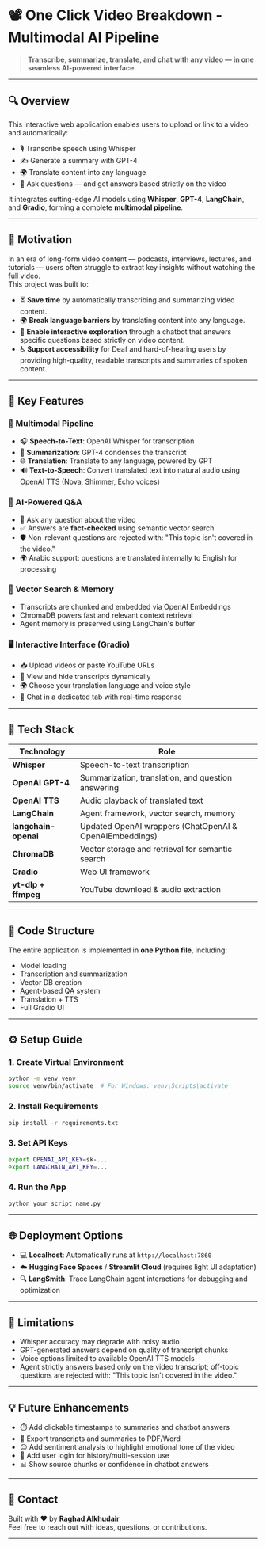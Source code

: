 
# 📽️ One Click Video Breakdown - Multimodal AI Pipeline

> **Transcribe, summarize, translate, and chat with any video — in one seamless AI-powered interface.**

---

## 🔍 Overview

This interactive web application enables users to upload or link to a video and automatically:

- 🎙️ Transcribe speech using Whisper
- ✍️ Generate a summary with GPT-4
- 🌍 Translate content into any language
- 🤖 Ask questions — and get answers based strictly on the video

It integrates cutting-edge AI models using **Whisper**, **GPT-4**, **LangChain**, and **Gradio**, forming a complete **multimodal pipeline**.

---

## 🎯 Motivation

In an era of long-form video content — podcasts, interviews, lectures, and tutorials — users often struggle to extract key insights without watching the full video.  
This project was built to:

- ⏳ **Save time** by automatically transcribing and summarizing video content.
- 🌍 **Break language barriers** by translating content into any language.
- 💬 **Enable interactive exploration** through a chatbot that answers specific questions based strictly on video content.
- ♿ **Support accessibility** for Deaf and hard-of-hearing users by providing high-quality, readable transcripts and summaries of spoken content.

---

## 🚀 Key Features

### 🔄 Multimodal Pipeline
- 🎧 **Speech-to-Text**: OpenAI Whisper for transcription
- 🧠 **Summarization**: GPT-4 condenses the transcript
- 🌐 **Translation**: Translate to any language, powered by GPT
- 🔊 **Text-to-Speech**: Convert translated text into natural audio using OpenAI TTS (Nova, Shimmer, Echo voices)

### 🧠 AI-Powered Q&A
- 💬 Ask any question about the video
- ✅ Answers are **fact-checked** using semantic vector search
- 🛡️ Non-relevant questions are rejected with: "This topic isn't covered in the video."
- 🌍 Arabic support: questions are translated internally to English for processing

### 🔎 Vector Search & Memory
- Transcripts are chunked and embedded via OpenAI Embeddings
- ChromaDB powers fast and relevant context retrieval
- Agent memory is preserved using LangChain's buffer

### 🖥️ Interactive Interface (Gradio)
- 📥 Upload videos or paste YouTube URLs
- 📄 View and hide transcripts dynamically
- 🌍 Choose your translation language and voice style
- 🤖 Chat in a dedicated tab with real-time response

---

## 🧠 Tech Stack

| Technology           | Role                                                              |
|----------------------|-------------------------------------------------------------------|
| **Whisper**          | Speech-to-text transcription                                      |
| **OpenAI GPT-4**     | Summarization, translation, and question answering                |
| **OpenAI TTS**       | Audio playback of translated text                                 |
| **LangChain**        | Agent framework, vector search, memory                            |
| **langchain-openai** | Updated OpenAI wrappers (ChatOpenAI & OpenAIEmbeddings)           |
| **ChromaDB**         | Vector storage and retrieval for semantic search                  |
| **Gradio**           | Web UI framework                                                  |
| **yt-dlp + ffmpeg**  | YouTube download & audio extraction                               |

---

## 📁 Code Structure

The entire application is implemented in **one Python file**, including:

- Model loading
- Transcription and summarization
- Vector DB creation
- Agent-based QA system
- Translation + TTS
- Full Gradio UI

---

## ⚙️ Setup Guide

### 1. Create Virtual Environment
```bash
python -m venv venv
source venv/bin/activate  # For Windows: venv\Scripts\activate
```

### 2. Install Requirements
```bash
pip install -r requirements.txt
```

### 3. Set API Keys
```bash
export OPENAI_API_KEY=sk-...
export LANGCHAIN_API_KEY=...
```

### 4. Run the App
```bash
python your_script_name.py
```

---

## 🌐 Deployment Options

- 💻 **Localhost**: Automatically runs at `http://localhost:7860`
- ☁️ **Hugging Face Spaces** / **Streamlit Cloud** (requires light UI adaptation)
- 🔍 **LangSmith**: Trace LangChain agent interactions for debugging and optimization

---

## 🚧 Limitations

- Whisper accuracy may degrade with noisy audio
- GPT-generated answers depend on quality of transcript chunks
- Voice options limited to available OpenAI TTS models
- Agent strictly answers based only on the video transcript; off-topic questions are rejected with: "This topic isn't covered in the video."

---

## 💡 Future Enhancements

- ⏱️ Add clickable timestamps to summaries and chatbot answers
- 📄 Export transcripts and summaries to PDF/Word
- 😊 Add sentiment analysis to highlight emotional tone of the video
- 👤 Add user login for history/multi-session use
- 📊 Show source chunks or confidence in chatbot answers

---

## 🙋 Contact

Built with ❤️ by **Raghad Alkhudair**  
Feel free to reach out with ideas, questions, or contributions.

---
